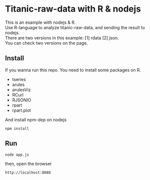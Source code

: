 # Titanic-raw-data with R & nodejs

This is an example with nodejs & R. <br> Use R-language to analyze titanic-raw-data, and sending the result to nodejs. <br>  There are two versions in this example: [1] rdata [2] json. <br> You can check two versions on the page.

## Install

If you wanna run this repo. You need to install some packages on R.

- tseries
- arules
- arulesViz
- RCurl
- RJSONIO
- rpart
- rpart.plot

And install npm-dep on nodejs

```
npm install
```

## Run

```
node app.js
```

then, open the browser

```
http://localhost:8080
```

